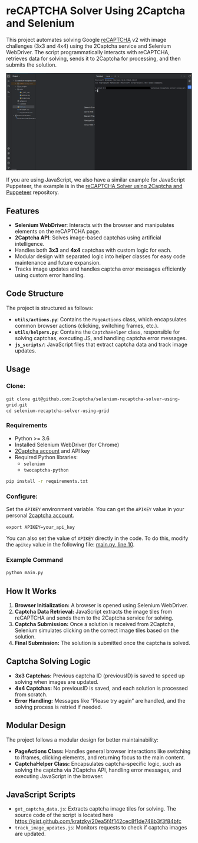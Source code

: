 # reCAPTCHA Solver Using 2Captcha and Selenium

This project automates solving Google [reCAPTCHA] v2 with image challenges (3x3 and 4x4) using the 2Captcha service and Selenium WebDriver. The script programmatically interacts with reCAPTCHA, retrieves data for solving, sends it to 2Captcha for processing, and then submits the solution.

![bypass_recaptcha_v2_selenium_final2.gif](media%2Fbypass_recaptcha_v2_selenium_final2.gif)

If you are using JavaScript, we also have a similar example for JavaScript Puppeteer, the example is in the [reCAPTCHA Solver using 2Captcha and Puppeteer] repository.


## Features

- **Selenium WebDriver**: Interacts with the browser and manipulates elements on the reCAPTCHA page.
- **2Captcha API**: Solves image-based captchas using artificial intelligence.
- Handles both **3x3** and **4x4** captchas with custom logic for each.
- Modular design with separated logic into helper classes for easy code maintenance and future expansion.
- Tracks image updates and handles captcha error messages efficiently using custom error handling.

## Code Structure

The project is structured as follows:

- **`utils/actions.py`**: Contains the `PageActions` class, which encapsulates common browser actions (clicking, switching frames, etc.).
- **`utils/helpers.py`**: Contains the `CaptchaHelper` class, responsible for solving captchas, executing JS, and handling captcha error messages.
- **`js_scripts/`**: JavaScript files that extract captcha data and track image updates.

## Usage

### Clone:

```
git clone git@github.com:2captcha/selenium-recaptcha-solver-using-grid.git
cd selenium-recaptcha-solver-using-grid
```

### Requirements

- Python >= 3.6
- Installed Selenium WebDriver (for Chrome)
- [2Captcha account][2captcha] and API key
- Required Python libraries:
  - `selenium`
  - `twocaptcha-python`
```bash
pip install -r requirements.txt
```

### Configure:

Set the `APIKEY` environment variable. You can get the `APIKEY` value in your personal [2captcha account][2captcha].

`export APIKEY=your_api_key`

You can also set the value of `APIKEY` directly in the code. To do this, modify the `apikey` value in the following file: [main.py, line 10].

### Example Command
```bash
python main.py
```

## How It Works

1. **Browser Initialization:** A browser is opened using Selenium WebDriver.
2. **Captcha Data Retrieval:** JavaScript extracts the image tiles from reCAPTCHA and sends them to the 2Captcha service for solving.
3. **Captcha Submission:** Once a solution is received from 2Captcha, Selenium simulates clicking on the correct image tiles based on the solution.
4. **Final Submission:** The solution is submitted once the captcha is solved.

## Captcha Solving Logic

- **3x3 Captchas:** Previous captcha ID (previousID) is saved to speed up solving when images are updated.
- **4x4 Captchas:** No previousID is saved, and each solution is processed from scratch.
- **Error Handling:** Messages like “Please try again” are handled, and the solving process is retried if needed.

## Modular Design

The project follows a modular design for better maintainability:

- **PageActions Class:** Handles general browser interactions like switching to iframes, clicking elements, and returning focus to the main content.
- **CaptchaHelper Class:** Encapsulates captcha-specific logic, such as solving the captcha via 2Captcha API, handling error messages, and executing JavaScript in the browser.

## JavaScript Scripts

- `get_captcha_data.js`: Extracts captcha image tiles for solving. The source code of the script is located here https://gist.github.com/kratzky/20ea5f4f142cec8f1de748b3f3f84bfc
- `track_image_updates.js`: Monitors requests to check if captcha images are updated.

<!-- Shared links -->
[2captcha-demo]: https://2captcha.com/demo
[recaptcha-v2-demo]: https://2captcha.com/demo/recaptcha-v2
[2captcha]: https://2captcha.com
[selenium]: https://pypi.org/project/selenium/
[2captcha-python]: https://github.com/2captcha/2captcha-python
[reCAPTCHA Solver using 2Captcha and Puppeteer]: https://github.com/2captcha/puppeteer-recaptcha-solver-using-clicks
[main.py, line 10]: ./main.py#L10
[reCAPTCHA]: https://2captcha.com/p/bypass-recaptcha


